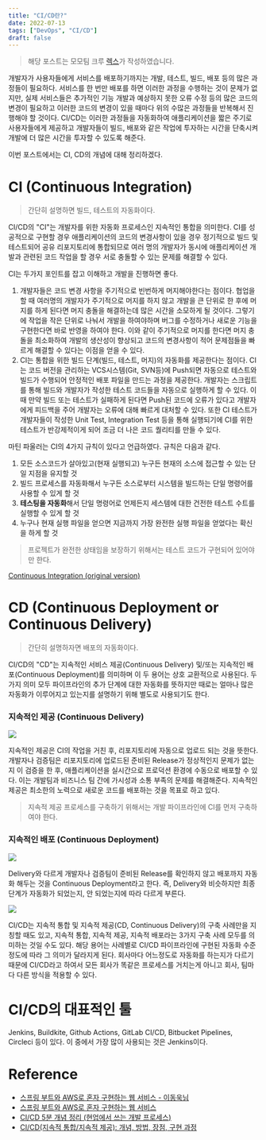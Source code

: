 ```yaml
---
title: "CI/CD란?"
date: 2022-07-13
tags: ["DevOps", "CI/CD"]
draft: false
---
```


> 해당 포스트는 모모팀 크루 [렉스](https://github.com/Seongwon97)가 작성하였습니다.

개발자가 사용자들에게 서비스를 배포하기까지는 개발, 테스트, 빌드, 배포 등의 많은 과정들이 필요하다. 서비스를 한 번만 배포를 하면 이러한 과정을 수행하는 것이 문제가 없지만, 실제 서비스들은 추가적인 기능 개발과 예상하지 못한 오류 수정 등의 많은 코드의 변경이 필요하고 이러한 코드의 변경이 있을 때마다 위의 수많은 과정들을 반복해서 진행해야 할 것이다. CI/CD는 이러한 과정들을 자동화하여 애플리케이션을 짧은 주기로 사용자들에게 제공하고 개발자들이 빌드, 배포와 같은 작업에 투자하는 시간을 단축시켜 개발에 더 많은 시간을 투자할 수 있도록 해준다.

이번 포스트에서는 CI, CD의 개념에 대해 정리하겠다.

# CI (Continuous Integration)

> 간단히 설명하면 빌드, 테스트의 자동화이다.

CI/CD의 "CI"는 개발자를 위한 자동화 프로세스인 지속적인 통합을 의미한다. CI를 성공적으로 구현할 경우 애플리케이션의 코드의 변경사항이 있을 경우 정기적으로 빌드 및 테스트되어 공유 리포지토리에 통합되므로 여러 명의 개발자가 동시에 애플리케이션 개발과 관련된 코드 작업을 할 경우 서로 충돌할 수 있는 문제를 해결할 수 있다.

CI는 두가지 포인트를 잡고 이해하고 개발을 진행하면 좋다.

1. 개발자들은 코드 변경 사항을 주기적으로 빈번하게 머지해야한다는 점이다. 협업을 할 때 여러명의 개발자가 주기적으로 머지를 하지 않고 개발을 큰 단위로 한 후에 머지를 하게 된다면 머지 충돌을 해결하는데 많은 시간을 소모하게 될 것이다. 그렇기에 작업을 작은 단위로 나눠서 개발을 하여야하며 버그를 수정하거나 새로운 기능을 구현한다면 바로 반영을 하여야 한다. 이와 같이 주기적으로 머지를 한다면 머지 충돌을 최소화하여 개발의 생산성이 향상되고 코드의 변경사항이 적어 문제점들을 빠르게 해결할 수 있다는 이점을 얻을 수 있다.
2. CI는 통합을 위한 빌드 단계(빌드, 테스트, 머지)의 자동화를 제공한다는 점이다. CI는 코드 버전을 관리하는 VCS시스템(Git, SVN등)에 Push되면 자동으로 테스트와 빌드가 수행되어 안정적인 배포 파일을 만드는 과정을 제공한다. 개발자는 스크립트를 통해 빌드와 개발자가 작성한 테스트 코드들을 자동으로 실행하게 할 수 있다. 이때 만약 빌드 또는 테스트가 실패하게 된다면 Push된 코드에 오류가 있다고 개발자에게 피드백을 주어 개발자는 오류에 대해 빠르게 대처할 수 있다. 또한 CI 테스트가 개발자들이 작성한 Unit Test, Integration Test 등을 통해 실행되기에 CI를 위한 테스트가 반강제적이게 되어 조금 더 나은 코드 퀄리티를 만들 수 있다.

마틴 파울러는 CI의 4가지 규칙이 있다고 언급하였다. 규칙은 다음과 같다.

1. 모든 소스코드가 살아있고(현재 실행되고) 누구든 현재의 소스에 접근할 수 있는 단일 지점을 유지할 것
2. 빌드 프로세스를 자동화해서 누구든 소스로부터 시스템을 빌드하는 단일 명령어를 사용할 수 있게 할 것
3. **테스팅을 자동화**해서 단일 명령어로 언제든지 세스템에 대한 건전한 테스트 수트를 실행할 수 있게 할 것
4. 누구나 현재 실행 파일을 얻으면 지금까지 가장 완전한 실행 파일을 얻었다는 확신을 하게 할 것

> 프로젝트가 완전한 상태임을 보장하기 위해서는 테스트 코드가 구현되어 있어야만 한다.

[Continuous Integration (original version)](https://www.martinfowler.com/articles/originalContinuousIntegration.html)

# CD (Continuous Deployment or Continuous Delivery)

> 간단히 설명하자면 배포의 자동화이다.

CI/CD의 "CD"는 지속적인 서비스 제공(Continuous Delivery) 및/또는 지속적인 배포(Continuous Deployment)를 의미하며 이 두 용어는 상호 교환적으로 사용된다. 두 가지 의미 모두 파이프라인의 추가 단계에 대한 자동화를 뜻하지만 때로는 얼마나 많은 자동화가 이루어지고 있는지를 설명하기 위해 별도로 사용되기도 한다.

### 지속적인 제공 (Continuous Delivery)

![](image/20220713_CICD란/ContinuousDelivery.png)

지속적인 제공은 CI의 작업을 거친 후, 리포지토리에 자동으로 업로드 되는 것을 뜻한다. 개발자나 검증팀은 리포지토리에 업로드된 준비된 Release가 정상적인지 문제가 없는지 이 검증을 한 후, 애플리케이션을 실시간으로 프로덕션 환경에 수동으로 배포할 수 있다. 이는 개발팀과 비즈니스 팀 간에 가시성과 소통 부족의 문제를 해결해준다. 지속적인 제공은 최소한의 노력으로 새로운 코드를 배포하는 것을 목표로 하고 있다.

> 지속적 제공 프로세스를 구축하기 위해서는 개발 파이프라인에 CI를 먼저 구축하여야 한다.

### 지속적인 배포 (Continuous Deployment)

![](image/20220713_CICD란/ContinuousDelivery.png)

Delivery와 다르게 개발자나 검증팀이 준비된 Release를 확인하지 않고 배포까지 자동화 해두는 것을 Continuous Deployment라고 한다. 즉, Delivery와 비슷하지만 최종 단계가 자동화가 되었는지, 안 되었는지에 따라 다르게 부른다.

![](image/20220713_CICD란/pipeline.png)

CI/CD는 지속적 통합 및 지속적 제공(CD, Continuous Delivery)의 구축 사례만을 지칭할 때도 있고, 지속적 통합, 지속적 제공, 지속적 배포라는 3가지 구축 사례 모두를 의미하는 것일 수도 있다. 해당 용어는 사례별로 CI/CD 파이프라인에 구현된 자동화 수준 정도에 따라 그 의미가 달라지게 된다. 회사마다 어느정도로 자동화를 하는지가 다르기 때문에 CI/CD라고 하여서 모든 회사가 똑같은 프로세스를 거치는게 아니고 회사, 팀마다 다른 방식을 적용할 수 있다.

# CI/CD의 대표적인 툴

Jenkins, Buildkite, Github Actions, GitLab CI/CD, Bitbucket Pipelines, Circleci 등이 있다. 이 중에서 가장 많이 사용되는 것은 Jenkins이다.

# Reference

- [스프링 부트와 AWS로 혼자 구현하는 웹 서비스 - 이동욱님](https://book.naver.com/bookdb/book_detail.nhn?bid=15871738)
- [스프링 부트와 AWS로 혼자 구현하는 웹 서비스](https://book.naver.com/bookdb/book_detail.nhn?bid=15871738)
- [CI/CD 5분 개념 정리 (현업에서 쓰는 개발 프로세스)](https://www.youtube.com/watch?v=0Emq5FypiMM&t=296s)
- [CI/CD(지속적 통합/지속적 제공): 개념, 방법, 장점, 구현 과정](https://www.redhat.com/ko/topics/devops/what-is-ci-cd)

